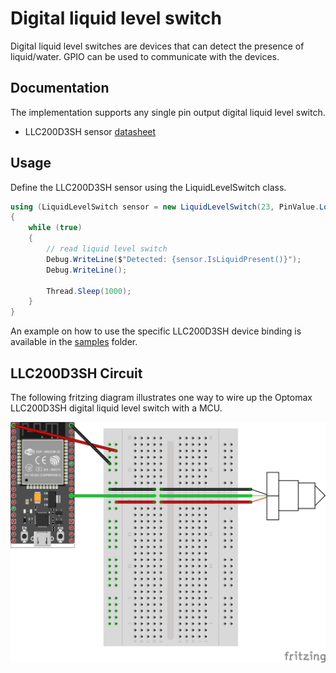 # Digital liquid level switch

Digital liquid level switches are devices that can detect the presence of liquid/water. GPIO can be used to communicate with the devices.

## Documentation

The implementation supports any single pin output digital liquid level switch.

- LLC200D3SH sensor [datasheet](https://cdn-shop.adafruit.com/product-files/3397/3397_datasheet_actual.pdf)

## Usage

Define the LLC200D3SH sensor using the LiquidLevelSwitch class.

```csharp
using (LiquidLevelSwitch sensor = new LiquidLevelSwitch(23, PinValue.Low))
{
    while (true)
    {
        // read liquid level switch
        Debug.WriteLine($"Detected: {sensor.IsLiquidPresent()}");
        Debug.WriteLine();

        Thread.Sleep(1000);
    }
}
```

An example on how to use the specific LLC200D3SH device binding is available in the [samples](samples) folder.

## LLC200D3SH Circuit

The following fritzing diagram illustrates one way to wire up the Optomax LLC200D3SH digital liquid level switch with a MCU.

![MCU Breadboard diagram](./rpi-llc200d3sh_bb.png)

